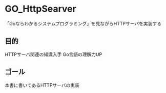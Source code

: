 # GO_HttpSearver
「Goならわかるシステムプログラミング」を見ながらHTTPサーバを実装する

## 目的
HTTPサーバ関連の知識入手
Go言語の理解力UP

## ゴール
本書に書いてあるHTTPサーバの実装

